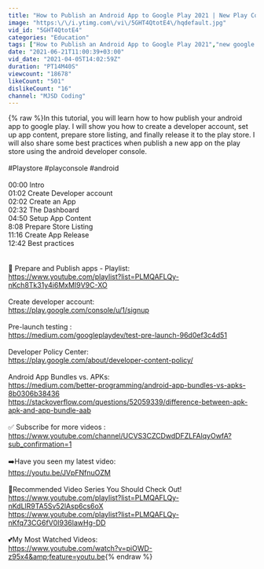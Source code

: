 ```yaml
---
title: "How to Publish an Android App to Google Play 2021 | New Play Console"
image: "https:\/\/i.ytimg.com\/vi\/5GHT4QtotE4\/hqdefault.jpg"
vid_id: "5GHT4QtotE4"
categories: "Education"
tags: ["How to Publish an Android App to Google Play 2021","new google play console","how to update app in google play console"]
date: "2021-06-21T11:00:39+03:00"
vid_date: "2021-04-05T14:02:59Z"
duration: "PT14M40S"
viewcount: "18678"
likeCount: "501"
dislikeCount: "16"
channel: "MJSD Coding"
---
```

{% raw %}In this tutorial, you will learn how to how publish your android app to google play. I will show you how to create a developer account, set up app content, prepare store listing, and finally release it to the play store. I will also share some best practices when publish a new app on the play store using the android developer console.<br /><br />#Playstore #playconsole #android<br /><br />00:00 Intro<br />01:02 Create Developer account<br />02:02 Create an App<br />02:32 The Dashboard<br />04:50 Setup App Content<br />8:08 Prepare Store Listing<br />11:16 Create App Release<br />12:42 Best practices<br /><br /><br />🛑 Prepare and Publish apps - Playlist:<br /><a rel="nofollow" target="blank" href="https://www.youtube.com/playlist?list=PLMQAFLQy-nKch8Tk31y4i6MxMI9V9C-XO">https://www.youtube.com/playlist?list=PLMQAFLQy-nKch8Tk31y4i6MxMI9V9C-XO</a><br /><br />Create developer account:<br /><a rel="nofollow" target="blank" href="https://play.google.com/console/u/1/signup">https://play.google.com/console/u/1/signup</a><br /><br />Pre-launch testing :<br /><a rel="nofollow" target="blank" href="https://medium.com/googleplaydev/test-pre-launch-96d0ef3c4d51">https://medium.com/googleplaydev/test-pre-launch-96d0ef3c4d51</a><br /><br />Developer Policy Center:<br /><a rel="nofollow" target="blank" href="https://play.google.com/about/developer-content-policy/">https://play.google.com/about/developer-content-policy/</a><br /><br />Android App Bundles vs. APKs:<br /><a rel="nofollow" target="blank" href="https://medium.com/better-programming/android-app-bundles-vs-apks-8b0306b38436">https://medium.com/better-programming/android-app-bundles-vs-apks-8b0306b38436</a><br /><a rel="nofollow" target="blank" href="https://stackoverflow.com/questions/52059339/difference-between-apk-apk-and-app-bundle-aab">https://stackoverflow.com/questions/52059339/difference-between-apk-apk-and-app-bundle-aab</a><br /><br />✅ Subscribe for more videos :<br /><a rel="nofollow" target="blank" href="https://www.youtube.com/channel/UCVS3CZCDwdDFZLFAlqyOwfA?sub_confirmation=1">https://www.youtube.com/channel/UCVS3CZCDwdDFZLFAlqyOwfA?sub_confirmation=1</a><br /><br />➡️Have you seen my latest video: <br /><a rel="nofollow" target="blank" href="https://youtu.be/JVpFNfnuOZM">https://youtu.be/JVpFNfnuOZM</a><br /><br />🛑Recommended Video Series You Should Check Out!<br /><a rel="nofollow" target="blank" href="https://www.youtube.com/playlist?list=PLMQAFLQy-nKdLlR9TA5Sv52lAsp6cs6oX">https://www.youtube.com/playlist?list=PLMQAFLQy-nKdLlR9TA5Sv52lAsp6cs6oX</a><br /><a rel="nofollow" target="blank" href="https://www.youtube.com/playlist?list=PLMQAFLQy-nKfq73CG6fV0I936lawHg-DD">https://www.youtube.com/playlist?list=PLMQAFLQy-nKfq73CG6fV0I936lawHg-DD</a><br /><br />💕My Most Watched Videos:<br /><a rel="nofollow" target="blank" href="https://www.youtube.com/watch?v=piOWD-z95x4&amp;feature=youtu.be">https://www.youtube.com/watch?v=piOWD-z95x4&amp;feature=youtu.be</a>{% endraw %}

